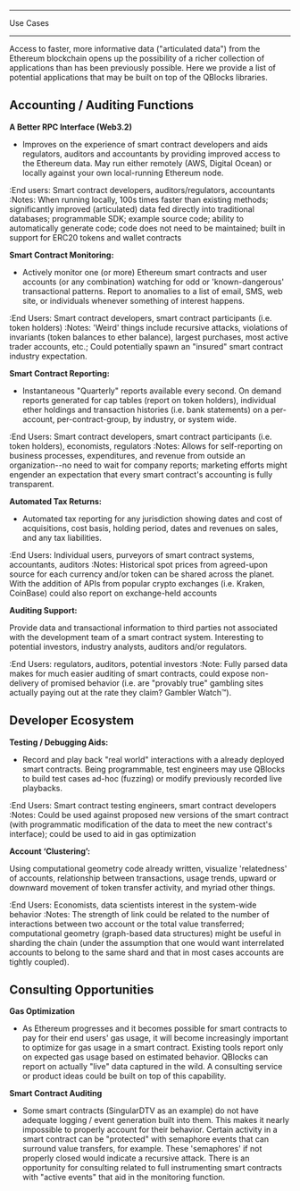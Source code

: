 *************
Use Cases
*************

Access to faster, more informative data ("articulated data") from the Ethereum blockchain opens up the possibility of a richer collection of applications than has been previously possible. Here we provide a list of potential applications that may be built on top of the QBlocks libraries.

Accounting / Auditing Functions
--------------------------------

**A Better RPC Interface (Web3.2)**

- Improves on the experience of smart contract developers and aids regulators, auditors and accountants by providing improved access to the Ethereum data. May run either remotely (AWS, Digital Ocean) or locally against your own local-running Ethereum node.

:End users: Smart contract developers, auditors/regulators, accountants
:Notes: When running locally, 100s times faster than existing methods; significantly improved (articulated) data fed directly into traditional databases; programmable SDK; example source code; ability to automatically generate code; code does not need to be maintained; built in support for ERC20 tokens and wallet contracts

**Smart Contract Monitoring:**

- Actively monitor one (or more) Ethereum smart contracts and user accounts (or any combination) watching for odd or 'known-dangerous' transactional patterns. Report to anomalies to a list of email, SMS, web site, or individuals whenever something of interest happens.

:End Users: Smart contract developers, smart contract participants (i.e. token holders)
:Notes: 'Weird' things include recursive attacks,  violations of invariants (token balances to ether balance), largest purchases, most active trader accounts, etc.; Could potentially spawn an "insured" smart contract industry expectation.

**Smart Contract Reporting:**

- Instantaneous "Quarterly" reports available every second. On demand reports generated for cap tables (report on token holders), individual ether holdings and transaction histories (i.e. bank statements) on a per-account, per-contract-group, by industry, or system wide.

:End Users: Smart contract developers, smart contract participants (i.e. token holders), economists, regulators
:Notes: Allows for self-reporting on business processes, expenditures, and revenue from outside an organization--no need to wait for company reports; marketing efforts might engender an expectation that every smart contract's accounting is fully transparent.

**Automated Tax Returns:**

- Automated tax reporting for any jurisdiction showing dates and cost of acquisitions, cost basis, holding period, dates and revenues on sales, and any tax liabilities.

:End Users: Individual users, purveyors of smart contract systems, accountants, auditors
:Notes: Historical spot prices from agreed-upon source for each currency and/or token can be shared across the planet. With the addition of APIs from popular crypto exchanges (i.e. Kraken, CoinBase) could also report on exchange-held accounts

**Auditing Support:**

Provide data and transactional information to third parties not associated with the development team of a smart contract system. Interesting to potential investors, industry analysts, auditors and/or regulators.

:End Users: regulators, auditors, potential investors
:Note: Fully parsed data makes for much easier auditing of smart contracts, could expose non-delivery of promised behavior (i.e. are "provably true" gambling sites actually paying out at the rate they claim? Gambler Watch™).

Developer Ecosystem
--------------------

**Testing / Debugging Aids:**

- Record and play back "real world" interactions with a already deployed smart contracts. Being programmable, test engineers may use QBlocks to build test cases ad-hoc (fuzzing) or modify previously recorded live playbacks.

:End Users: Smart contract testing engineers, smart contract developers
:Notes: Could be used against proposed new versions of the smart contract (with programmatic modification of the data to meet the new contract's interface); could be used to aid in gas optimization

**Account ‘Clustering’:**

Using computational geometry code already written, visualize 'relatedness' of accounts, relationship between transactions, usage trends, upward or downward movement of token transfer activity, and myriad other things.

:End Users: Economists, data scientists interest in the system-wide behavior
:Notes: The strength of link could be related to the number of interactions between two account or the total value transferred; computational geometry (graph-based data structures) might be useful in sharding the chain (under the assumption that one would want interrelated accounts to belong to the same shard and that in most cases accounts are tightly coupled).

Consulting Opportunities
-------------------------

**Gas Optimization**

- As Ethereum progresses and it becomes possible for smart contracts to pay for their end users' gas usage, it will become increasingly important to optimize for gas usage in a smart contract. Existing tools report only on expected gas usage based on estimated behavior. QBlocks can report on actually "live" data captured in the wild. A consulting service or product ideas could be built on top of this capability.

**Smart Contract Auditing**

- Some smart contracts (SingularDTV as an example) do not have adequate logging / event generation built into them. This makes it nearly impossible to properly account for their behavior. Certain activity in a smart contract can be "protected" with semaphore events that can surround value transfers, for example. These 'semaphores' if not properly closed would indicate a recursive attack. There is an opportunity for consulting related to full instrumenting smart contracts with "active events" that aid in the monitoring function.
